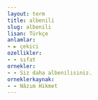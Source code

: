 ```yaml
---
layout: term
title: albenili
slug: albenili
lisan: Türkçe
anlamlar:
- ► çekici
ozellikler:
- - sıfat
ornekler:
- - Siz daha albenilisiniz.
orneklerkaynak:
- - Nâzım Hikmet
---
```


